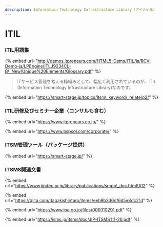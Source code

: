 ```yaml
---
description: Information Technology Infrastracture Library（アイティル）
---
```


# ITIL

### ITIL用語集

{% embed url="http://demos.itpreneurs.com/HTML5-Demo/ITIL/ja/RCV-Demo-ja/LPEngine/ITLJ9334CL-B\_New/Unique%20Elements/Glossary.pdf" %}







> ITサービス管理を考える枠組みとして、幅広く利用されているのが、ITIL \(Information Technology Infrastructure Library\)なのです。

{% embed url="https://smart-stage.jp/topics/itsm\_keyword\_relate/p2/" %}



### ITIL研修及びセミナー企業（コンサルも含む）

{% embed url="https://www.itpreneurs.co.jp/" %}

{% embed url="https://www.bspsol.com/corporate/" %}



### ITSM管理ツール（パッケージ提供）

{% embed url="https://smart-stage.jp/" %}





### ITSMS関連文書

{% embed url="https://www.jipdec.or.jp/library/publications/smpo\_doc.html\#12" %}





{% embed url="https://qiita.com/itagakishintaro/items/eeb8b3d6df6d5e8dc21d" %}





{% embed url="https://www.ipa.go.jp/files/000010291.pdf" %}



{% embed url="https://isms.jp/itsms/doc/JIP-ITSMS111-20.pdf" %}





